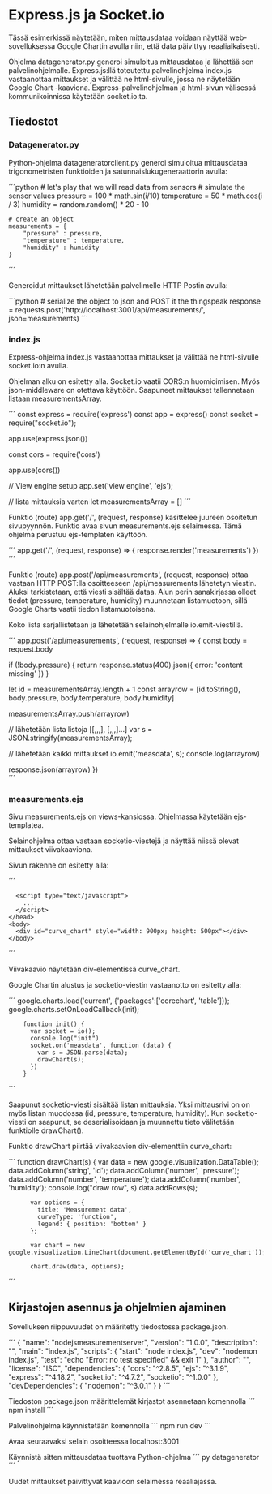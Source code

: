 # Express.js ja Socket.io

Tässä esimerkissä näytetään, miten mittausdataa voidaan näyttää web-sovelluksessa Google Chartin avulla niin, että data päivittyy reaaliaikaisesti.

Ohjelma datagenerator.py generoi simuloitua mittausdataa ja lähettää sen palvelinohjelmalle. Express.js:llä toteutettu palvelinohjelma index.js vastaanottaa mittaukset ja välittää ne html-sivulle, jossa ne näytetään Google Chart -kaaviona. Express-palvelinohjelman ja html-sivun välisessä kommunikoinnissa käytetään socket.io:ta.

## Tiedostot

### Datagenerator.py

Python-ohjelma datageneratorclient.py generoi simuloitua mittausdataa trigonometristen funktioiden ja satunnaislukugeneraattorin avulla:

´´´python
    # let's play that we will read data from sensors
    # simulate the sensor values
    pressure = 100 * math.sin(i/10)
    temperature = 50 * math.cos(i / 3)
    humidity = random.random() * 20 - 10

    # create an object
    measurements = { 
        "pressure" : pressure,
        "temperature" : temperature,
        "humidity" : humidity
    }
´´´

Generoidut mittaukset lähetetään palvelimelle HTTP Postin avulla:

´´´python
    # serialize the object to json and POST it the thingspeak
    response = requests.post('http://localhost:3001/api/measurements/', json=measurements)
´´´

### index.js

Express-ohjelma index.js vastaanottaa mittaukset ja välittää ne html-sivulle socket.io:n avulla.

Ohjelman alku on esitetty alla. Socket.io vaatii CORS:n huomioimisen. Myös json-middleware on otettava käyttöön. Saapuneet mittaukset tallennetaan listaan measurementsArray.

´´´
const express = require('express')
const app = express()
const socket = require("socket.io");

app.use(express.json())

const cors = require('cors')

app.use(cors())

// View engine setup
app.set('view engine', 'ejs');

// lista mittauksia varten
let measurementsArray = []
´´´

Funktio (route) app.get('/', (request, response) käsittelee juureen osoitetun sivupyynnön. Funktio avaa sivun measurements.ejs selaimessa. Tämä ohjelma perustuu ejs-templaten käyttöön.

´´´
app.get('/', (request, response) => {
  response.render('measurements')
})
´´´

Funktio (route) app.post('/api/measurements', (request, response) ottaa vastaan HTTP POST:lla osoitteeseen /api/measurements lähetetyn viestin. Aluksi tarkistetaan, että viesti sisältää dataa. Alun perin sanakirjassa olleet tiedot (pressure, temperature, humidity) muunnetaan listamuotoon, sillä Google Charts vaatii tiedon listamuotoisena.

Koko lista sarjallistetaan ja lähetetään selainohjelmalle io.emit-viestillä.

´´´
app.post('/api/measurements', (request, response) => {
  const body = request.body

  if (!body.pressure) {
    return response.status(400).json({ 
      error: 'content missing' 
    })
  }

  let id = measurementsArray.length + 1
  const arrayrow = [id.toString(), body.pressure, body.temperature, body.humidity]

  measurementsArray.push(arrayrow)

  // lähetetään lista listoja [[,,,], [,,,]...]
  var s = JSON.stringify(measurementsArray);

  // lähetetään kaikki mittaukset
  io.emit('measdata', s);
  console.log(arrayrow)

  response.json(arrayrow)
})  
´´´

### measurements.ejs

Sivu measurements.ejs on views-kansiossa. Ohjelmassa käytetään ejs-templatea.

Selainohjelma ottaa vastaan socketio-viestejä ja näyttää niissä olevat mittaukset viivakaaviona.

Sivun rakenne on esitetty alla:

´´´
<html>
    <head>
      <script type="text/javascript" src="https://www.gstatic.com/charts/loader.js"></script>
      <script type="text/javascript" src="//code.jquery.com/jquery-1.4.2.min.js"></script>
      <script type="text/javascript" src="//cdnjs.cloudflare.com/ajax/libs/socket.io/4.4.0/socket.io.min.js"></script>
      <script type="text/javascript" charset="utf-8"></script>    

      <script type="text/javascript">
        ...
      </script>
    </head>
    <body>
      <div id="curve_chart" style="width: 900px; height: 500px"></div>
    </body>
  </html>
´´´

Viivakaavio näytetään div-elementissä curve_chart.

Google Chartin alustus ja socketio-viestin vastaanotto on esitetty alla:

´´´
        google.charts.load('current', {'packages':['corechart', 'table']});
        google.charts.setOnLoadCallback(init);

        function init() {
          var socket = io();
          console.log("init")
          socket.on('measdata', function (data) {
            var s = JSON.parse(data);
            drawChart(s);
          })
        }
´´´

Saapunut socketio-viesti sisältää listan mittauksia. Yksi mittausrivi on on myös listan muodossa (id, pressure, temperature, humidity). Kun socketio-viesti on saapunut, se deserialisoidaan ja muunnettu tieto välitetään funktiolle drawChart().

Funktio drawChart piirtää viivakaavion div-elementtiin curve_chart:

´´´
        function drawChart(s) {
            var data = new google.visualization.DataTable();
            data.addColumn('string', 'id');
            data.addColumn('number', 'pressure');
            data.addColumn('number', 'temperature');
            data.addColumn('number', 'humidity');
            console.log("draw row", s)
            data.addRows(s);
  
          var options = {
            title: 'Measurement data',
            curveType: 'function',
            legend: { position: 'bottom' }
          };
  
          var chart = new google.visualization.LineChart(document.getElementById('curve_chart'));
  
          chart.draw(data, options);
´´´

## Kirjastojen asennus ja ohjelmien ajaminen

Sovelluksen riippuvuudet on määritetty tiedostossa package.json. 

´´´
{
  "name": "nodejsmeasurementserver",
  "version": "1.0.0",
  "description": "",
  "main": "index.js",
  "scripts": {
    "start": "node index.js",
    "dev": "nodemon index.js",
    "test": "echo \"Error: no test specified\" && exit 1"
  },
  "author": "",
  "license": "ISC",
  "dependencies": {
    "cors": "^2.8.5",
    "ejs": "^3.1.9",
    "express": "^4.18.2",
    "socket.io": "^4.7.2",
    "socketio": "^1.0.0"
  },
  "devDependencies": {
    "nodemon": "^3.0.1"
  }
}
´´´

Tiedoston package.json määrittelemät kirjastot asennetaan komennolla
´´´
npm install
´´´

Palvelinohjelma käynnistetään komennolla
´´´
npm run dev
´´´

Avaa seuraavaksi selain osoitteessa localhost:3001

Käynnistä sitten mittausdataa tuottava Python-ohjelma
´´´
py datagenerator
´´´

Uudet mittaukset päivittyvät kaavioon selaimessa reaaliajassa.